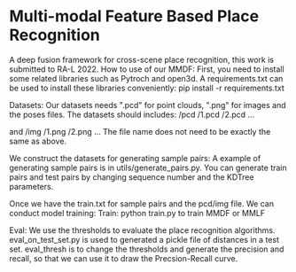 # Multi-modal Feature Based Place Recognition
  A deep fusion framework for cross-scene place recognition, this work is submitted to RA-L 2022.
How to use of our MMDF:
First, you need to install some related libraries such as Pytroch and open3d. 
A requirements.txt can be used to install these libraries conveniently:
pip install -r requirements.txt

Datasets:
Our datasets needs ".pcd" for point clouds, ".png" for images and the poses files.
The datasets should includes:
/pcd
	/1.pcd
	/2.pcd
	...

and 
/img
	/1.png
	/2.png
	...
The file name does not need to be exactly the same as above.

We construct the datasets for generating sample pairs:
A example of  generating sample pairs is in utils/generate_pairs.py. You can generate train pairs and test pairs by changing sequence number and the KDTree parameters.

Once we have the train.txt for sample pairs and the pcd/img file. We can conduct model training:
Train:
python train.py to train MMDF or MMLF

Eval:
We use the thresholds to evaluate the place recognition algorithms.
eval_on_test_set.py is used to generated a pickle file of distances in a test set.
eval_thresh is to change the thresholds and generate the precision and recall, so that we can use it to draw the Precsion-Recall curve.
